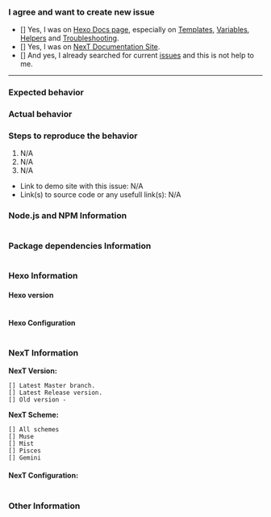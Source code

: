 <!-- ATTENTION!
IF YOU DON'T FILL OUT THE FOLLOWING INFORMATION WE MIGHT CLOSE YOUR ISSUE WITHOUT INVESTIGATING.
如果你不填充下面的内容，我们可能会直接关闭你的 issue。

If you want to fast resolve your issue, WRITE IT IN ENGLISH, please. Not all contributors/collaborators know Chinese language and Google translate can't always give true translates on issues. Thanks!
You may delete this recomendations and use template which is placed below.
-->

### I agree and want to create new issue <!-- (我确认我已经查看了) -->

<!-- Check all with "x" (使用 "x" 选择) -->
- [] Yes, I was on [Hexo Docs page](https://hexo.io/docs/), especially on [Templates](https://hexo.io/docs/templates.html), [Variables](https://hexo.io/docs/variables.html), [Helpers](https://hexo.io/docs/helpers.html) and [Troubleshooting](https://hexo.io/docs/troubleshooting.html).
- [] Yes, I was on [NexT Documentation Site](http://theme-next.org/docs/).
- [] And yes, I already searched for current [issues](https://github.com/theme-next/hexo-theme-next/issues?utf8=%E2%9C%93&q=is%3Aissue) and this is not help to me.

***

### Expected behavior <!-- (预期行为) -->


### Actual behavior <!-- (实际行为) -->


### Steps to reproduce the behavior <!-- (重现步骤) -->
1. N/A
2. N/A
3. N/A

* Link to demo site with this issue: N/A
* Link(s) to source code or any usefull link(s): N/A

### Node.js and NPM Information
<!-- Paste info from `node -v && npm -v`  (粘貼信息 `node -v && npm -v`) -->
```

```

### Package dependencies Information
<!-- Paste info from `cat package.json`  (粘貼信息 `cat package.json`) -->
```

```

### Hexo Information

#### Hexo version
<!-- Paste info from `hexo -v`  (粘貼信息 `hexo -v`) -->
```

```

#### Hexo Configuration
<!-- Paste info from Hexo `_config.yml`  (粘貼信息 Hexo `_config.yml`) -->
```yml

```

### NexT Information

**NexT Version:**
<!-- Check one with "x" (使用 "x" 选择) -->
```
[] Latest Master branch.
[] Latest Release version.
[] Old version -
```

**NexT Scheme:**
<!-- Check one with "x" (使用 "x" 选择) -->
```
[] All schemes
[] Muse
[] Mist
[] Pisces
[] Gemini
```

#### NexT Configuration:
<!-- Paste info from NexT `_config.yml`  (粘貼信息 NexT `_config.yml`) -->
```yml

```

### Other Information <!-- (Like Browser, System, Screenshots) -->
